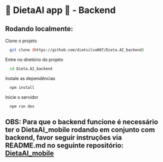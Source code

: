 # 💙 DietaAI app 📲 - Backend

## Rodando localmente:

Clone o projeto

```bash
  git clone (https://github.com/diatsilva007/Dieta.AI_backend)
```

Entre no diretório do projeto

```bash
  cd Dieta.AI_backend
```

Instale as dependências

```bash
  npm install
```

Inicie o servidor

```bash
  npm run dev
```
## OBS: Para que o backend funcione é necessário ter o DietaAI_mobile rodando em conjunto com backend, favor seguir instruções via README.md no seguinte repositório: [DietaAI_mobile](https://github.com/diatsilva007/Dieta.AI_mobile)
